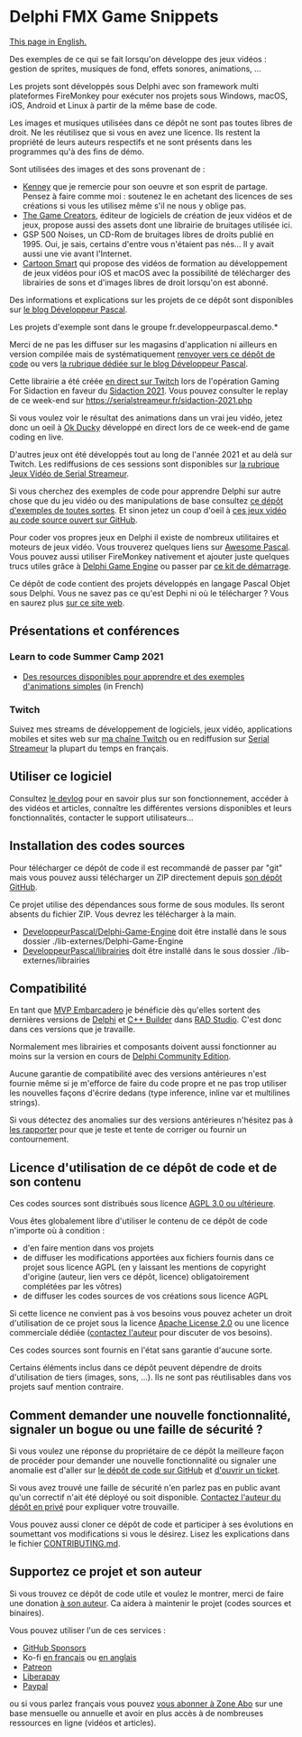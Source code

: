 # Delphi FMX Game Snippets

[This page in English.](README.md)

Des exemples de ce qui se fait lorsqu'on développe des jeux vidéos : gestion de sprites, musiques de fond, effets sonores, animations, ...

Les projets sont développés sous Delphi avec son framework multi plateformes FireMonkey pour exécuter nos projets sous Windows, macOS, iOS, Android et Linux à partir de la même base de code.

Les images et musiques utilisées dans ce dépôt ne sont pas toutes libres de droit. Ne les réutilisez que si vous en avez une licence. Ils restent la propriété de leurs auteurs respectifs et ne sont présents dans les programmes qu'à des fins de démo.

Sont utilisées des images et des sons provenant de :

* [Kenney](https://kenney.nl/) que je remercie pour son oeuvre et son esprit de partage. Pensez à faire comme moi : soutenez le en achetant des licences de ses créations si vous les utilisez même s'il ne nous y oblige pas.
* [The Game Creators](https://www.thegamecreators.com/), éditeur de logiciels de création de jeux vidéos et de jeux, propose aussi des assets dont une librairie de bruitages utilisée ici.
* GSP 500 Noises, un CD-Rom de bruitages libres de droits publié en 1995. Oui, je sais, certains d'entre vous n'étaient pas nés... Il y avait aussi une vie avant l'Internet.
* [Cartoon Smart](https://vasur.fr/cartoonsmart) qui propose des vidéos de formation au développement de jeux vidéos pour iOS et macOS avec la possibilité de télécharger des librairies de sons et d'images libres de droit lorsqu'on est abonné.

Des informations et explications sur les projets de ce dépôt sont disponibles sur [le blog Développeur Pascal](https://developpeur-pascal.fr/delphi-fmx-game-snippets.html).

Les projets d'exemple sont dans le groupe fr.developpeurpascal.demo.*

Merci de ne pas les diffuser sur les magasins d'application ni ailleurs en version compilée mais de systématiquement [renvoyer vers ce dépôt de code](https://github.com/DeveloppeurPascal/Delphi-FMX-Game-Snippets) ou vers [la rubrique dédiée sur le blog Développeur Pascal](https://developpeur-pascal.fr/delphi-fmx-game-snippets.html).

Cette librairie a été créée [en direct sur Twitch](https://www.twitch.tv/patrickpremartin) lors de l'opération Gaming For Sidaction en faveur du [Sidaction 2021](https://sidaction.org). Vous pouvez consulter le replay de ce week-end sur https://serialstreameur.fr/sidaction-2021.php

Si vous voulez voir le résultat des animations dans un vrai jeu vidéo, jetez donc un oeil à [Ok Ducky](https://okducky.gamolf.fr/) développé en direct lors de ce week-end de game coding en live.

D'autres jeux ont été développés tout au long de l'année 2021 et au delà sur Twitch. Les rediffusions de ces sessions sont disponibles sur [la rubrique Jeux Vidéo de Serial Streameur](https://serialstreameur.fr/jeux-video.php).

Si vous cherchez des exemples de code pour apprendre Delphi sur autre chose que du jeu vidéo ou des manipulations de base consultez [ce dépôt d'exemples de toutes sortes](https://github.com/DeveloppeurPascal/Delphi-samples). Et sinon jetez un coup d'oeil à [ces jeux vidéo au code source ouvert sur GitHub](https://github.com/topics/delphi-game).

Pour coder vos propres jeux en Delphi il existe de nombreux utilitaires et moteurs de jeux vidéo. Vous trouverez quelques liens sur [Awesome Pascal](https://github.com/Fr0sT-Brutal/awesome-pascal#game-dev). Vous pouvez aussi utiliser FireMonkey nativement et ajouter juste quelques trucs utiles grâce à [Delphi Game Engine](https://github.com/DeveloppeurPascal/Delphi-Game-Engine) ou passer par [ce kit de démarrage](https://github.com/DeveloppeurPascal/Gamolf-FMX-Game-Starter-Kit).

Ce dépôt de code contient des projets développés en langage Pascal Objet sous Delphi. Vous ne savez pas ce qu'est Dephi ni où le télécharger ? Vous en saurez plus [sur ce site web](https://delphi-resources.developpeur-pascal.fr/).

## Présentations et conférences

### Learn to code Summer Camp 2021

* [Des resources disponibles pour apprendre et des exemples d'animations simples](https://apprendre-delphi.fr/ltcsc2021-04.php) (in French)

### Twitch

Suivez mes streams de développement de logiciels, jeux vidéo, applications mobiles et sites web sur [ma chaîne Twitch](https://www.twitch.tv/patrickpremartin) ou en rediffusion sur [Serial Streameur](https://serialstreameur.fr) la plupart du temps en français.

## Utiliser ce logiciel

Consultez [le devlog](https://developpeur-pascal.fr/delphi-fmx-game-snippets.html) pour en savoir plus sur son fonctionnement, accéder à des vidéos et articles, connaître les différentes versions disponibles et leurs fonctionnalités, contacter le support utilisateurs...

## Installation des codes sources

Pour télécharger ce dépôt de code il est recommandé de passer par "git" mais vous pouvez aussi télécharger un ZIP directement depuis [son dépôt GitHub](https://github.com/DeveloppeurPascal/Delphi-FMX-Game-Snippets).

Ce projet utilise des dépendances sous forme de sous modules. Ils seront absents du fichier ZIP. Vous devrez les télécharger à la main.

* [DeveloppeurPascal/Delphi-Game-Engine](https://github.com/DeveloppeurPascal/Delphi-Game-Engine) doit être installé dans le sous dossier ./lib-externes/Delphi-Game-Engine
* [DeveloppeurPascal/librairies](https://github.com/DeveloppeurPascal/librairies) doit être installé dans le sous dossier ./lib-externes/librairies

## Compatibilité

En tant que [MVP Embarcadero](https://www.embarcadero.com/resources/partners/mvp-directory) je bénéficie dès qu'elles sortent des dernières versions de [Delphi](https://www.embarcadero.com/products/delphi) et [C++ Builder](https://www.embarcadero.com/products/cbuilder) dans [RAD Studio](https://www.embarcadero.com/products/rad-studio). C'est donc dans ces versions que je travaille.

Normalement mes librairies et composants doivent aussi fonctionner au moins sur la version en cours de [Delphi Community Edition](https://www.embarcadero.com/products/delphi/starter).

Aucune garantie de compatibilité avec des versions antérieures n'est fournie même si je m'efforce de faire du code propre et ne pas trop utiliser les nouvelles façons d'écrire dedans (type inference, inline var et multilines strings).

Si vous détectez des anomalies sur des versions antérieures n'hésitez pas à [les rapporter](https://github.com/DeveloppeurPascal/Delphi-FMX-Game-Snippets/issues) pour que je teste et tente de corriger ou fournir un contournement.

## Licence d'utilisation de ce dépôt de code et de son contenu

Ces codes sources sont distribués sous licence [AGPL 3.0 ou ultérieure](https://choosealicense.com/licenses/agpl-3.0/).

Vous êtes globalement libre d'utiliser le contenu de ce dépôt de code n'importe où à condition :
* d'en faire mention dans vos projets
* de diffuser les modifications apportées aux fichiers fournis dans ce projet sous licence AGPL (en y laissant les mentions de copyright d'origine (auteur, lien vers ce dépôt, licence) obligatoirement complétées par les vôtres)
* de diffuser les codes sources de vos créations sous licence AGPL

Si cette licence ne convient pas à vos besoins vous pouvez acheter un droit d'utilisation de ce projet sous la licence [Apache License 2.0](https://choosealicense.com/licenses/apache-2.0/) ou une licence commerciale dédiée ([contactez l'auteur](https://developpeur-pascal.fr/nous-contacter.php) pour discuter de vos besoins).

Ces codes sources sont fournis en l'état sans garantie d'aucune sorte.

Certains éléments inclus dans ce dépôt peuvent dépendre de droits d'utilisation de tiers (images, sons, ...). Ils ne sont pas réutilisables dans vos projets sauf mention contraire.

## Comment demander une nouvelle fonctionnalité, signaler un bogue ou une faille de sécurité ?

Si vous voulez une réponse du propriétaire de ce dépôt la meilleure façon de procéder pour demander une nouvelle fonctionnalité ou signaler une anomalie est d'aller sur [le dépôt de code sur GitHub](https://github.com/DeveloppeurPascal/Delphi-FMX-Game-Snippets) et [d'ouvrir un ticket](https://github.com/DeveloppeurPascal/Delphi-FMX-Game-Snippets/issues).

Si vous avez trouvé une faille de sécurité n'en parlez pas en public avant qu'un correctif n'ait été déployé ou soit disponible. [Contactez l'auteur du dépôt en privé](https://developpeur-pascal.fr/nous-contacter.php) pour expliquer votre trouvaille.

Vous pouvez aussi cloner ce dépôt de code et participer à ses évolutions en soumettant vos modifications si vous le désirez. Lisez les explications dans le fichier [CONTRIBUTING.md](CONTRIBUTING.md).

## Supportez ce projet et son auteur

Si vous trouvez ce dépôt de code utile et voulez le montrer, merci de faire une donation [à son auteur](https://github.com/DeveloppeurPascal). Ca aidera à maintenir le projet (codes sources et binaires).

Vous pouvez utiliser l'un de ces services :

* [GitHub Sponsors](https://github.com/sponsors/DeveloppeurPascal)
* Ko-fi [en français](https://ko-fi.com/patrick_premartin_fr) ou [en anglais](https://ko-fi.com/patrick_premartin_en)
* [Patreon](https://www.patreon.com/patrickpremartin)
* [Liberapay](https://liberapay.com/PatrickPremartin)
* [Paypal](https://www.paypal.com/paypalme/patrickpremartin)

ou si vous parlez français vous pouvez [vous abonner à Zone Abo](https://zone-abo.fr/nos-abonnements.php) sur une base mensuelle ou annuelle et avoir en plus accès à de nombreuses ressources en ligne (vidéos et articles).
